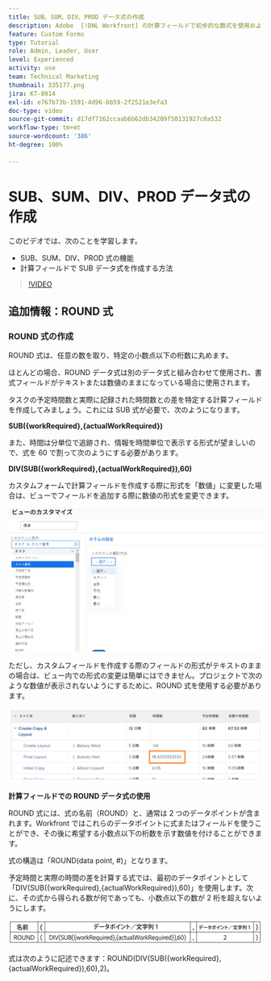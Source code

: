 ```yaml
---
title: SUB、SUM、DIV、PROD データ式の作成
description: Adobe  [!DNL Workfront] の計算フィールドで初歩的な数式を使用および作成する方法を説明します。
feature: Custom Forms
type: Tutorial
role: Admin, Leader, User
level: Experienced
activity: use
team: Technical Marketing
thumbnail: 335177.png
jira: KT-8914
exl-id: e767b73b-1591-4d96-bb59-2f2521e3efa3
doc-type: video
source-git-commit: d17df7162ccaab6b62db34209f50131927c0a532
workflow-type: tm+mt
source-wordcount: '386'
ht-degree: 100%

---
```


# SUB、SUM、DIV、PROD データ式の作成

このビデオでは、次のことを学習します。

* SUB、SUM、DIV、PROD 式の機能
* 計算フィールドで SUB データ式を作成する方法

>[!VIDEO](https://video.tv.adobe.com/v/335177/?quality=12&learn=on&enablevpops)

## 追加情報：ROUND 式

### ROUND 式の作成

ROUND 式は、任意の数を取り、特定の小数点以下の桁数に丸めます。

ほとんどの場合、ROUND データ式は別のデータ式と組み合わせて使用され、書式フィールドがテキストまたは数値のままになっている場合に使用されます。

タスクの予定時間数と実際に記録された時間数との差を特定する計算フィールドを作成してみましょう。これには SUB 式が必要で、次のようになります。

**SUB({workRequired},{actualWorkRequired})**

また、時間は分単位で追跡され、情報を時間単位で表示する形式が望ましいので、式を 60 で割って次のようにする必要があります。

**DIV(SUB({workRequired},{actualWorkRequired}),60)**

カスタムフォームで計算フィールドを作成する際に形式を「数値」に変更した場合は、ビューでフィールドを追加する際に数値の形式を変更できます。

![ワークロードバランサーと稼働率レポート](assets/round01.png)

ただし、カスタムフィールドを作成する際のフィールドの形式がテキストのままの場合は、ビュー内での形式の変更は簡単にはできません。プロジェクトで次のような数値が表示されないようにするために、ROUND 式を使用する必要があります。

![ワークロードバランサーと稼働率レポート](assets/round02.png)

<b>計算フィールドでの ROUND データ式の使用</b>

ROUND 式には、式の名前（ROUND）と、通常は 2 つのデータポイントが含まれます。Workfront ではこれらのデータポイントに式またはフィールドを使うことができ、その後に希望する小数点以下の桁数を示す数値を付けることができます。

式の構造は「ROUND(data point, #)」となります。

予定時間と実際の時間の差を計算する式では、最初のデータポイントとして「DIV(SUB({workRequired},{actualWorkRequired}),60)」を使用します。次に、その式から得られる数が何であっても、小数点以下の数が 2 桁を超えないようにします。

![ワークロードバランサーと稼働率レポート](assets/round03.png)

式は次のように記述できます：ROUND(DIV(SUB({workRequired},{actualWorkRequired}),60),2)。
